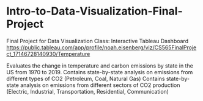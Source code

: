 # Intro-to-Data-Visualization-Final-Project
Final Project for Data Visualization Class: Interactive Tableau Dashboard
https://public.tableau.com/app/profile/noah.eisenberg/viz/CS565FinalProject_17146728140930/Temperature

Evaluates the change in temperature and carbon emissions by state in the US from 1970 to 2019. 
Contains state-by-state analysis on emissions from different types of CO2 (Petroleum, Coal, Natural Gas)
Contains state-by-state analysis on emissions from different sectors of CO2 production (Electric, Industrial, Transportation, Residential, Communication)
